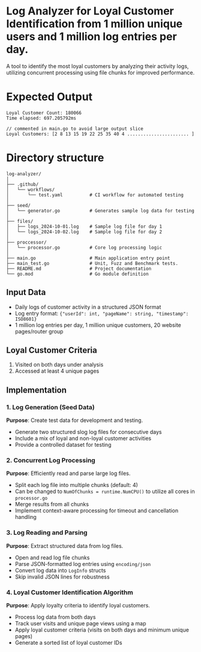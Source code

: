 # Log Analyzer for Loyal Customer Identification from 1 million unique users and 1 million log entries per day.

A tool to identify the most loyal customers by analyzing their activity logs, utilizing concurrent processing using file chunks for improved performance.


# Expected Output
```
Loyal Customer Count: 180066
Time elapsed: 697.205792ms

// commented in main.go to avoid large output slice
Loyal Customers: [2 8 13 15 19 22 25 35 40 4 ....................... ]

```
# Directory structure
```
log-analyzer/
│
├── .github/
│   └── workflows/
│       └── test.yaml          # CI workflow for automated testing
│
├── seed/
│   └── generator.go           # Generates sample log data for testing
│
├── files/
│   ├── logs_2024-10-01.log    # Sample log file for day 1
│   └── logs_2024-10-02.log    # Sample log file for day 2
│
├── proccessor/
│   └── processor.go           # Core log processing logic
│
├── main.go                    # Main application entry point
├── main_test.go               # Unit, Fuzz and Benchmark tests.
├── README.md                  # Project documentation
└── go.mod                     # Go module definition
```

## Input Data

- Daily logs of customer activity in a structured JSON format
- Log entry format: `{"userId": int, "pageName": string, "timestamp": ISO8601}`
- 1 million log entries per day, 1 million unique customers, 20 website pages/router group

## Loyal Customer Criteria

1. Visited on both days under analysis
2. Accessed at least 4 unique pages

## Implementation

### 1. Log Generation (Seed Data)

**Purpose**: Create test data for development and testing.

- Generate two structured slog log files for consecutive days
- Include a mix of loyal and non-loyal customer activities
- Provide a controlled dataset for testing

### 2. Concurrent Log Processing

**Purpose**: Efficiently read and parse large log files.

- Split each log file into multiple chunks (default: 4)
- Can be changed to `NumOfChunks = runtime.NumCPU()` to utilize all cores in `processor.go`
- Merge results from all chunks
- Implement context-aware processing for timeout and cancellation handling

### 3. Log Reading and Parsing

**Purpose**: Extract structured data from log files.

- Open and read log file chunks
- Parse JSON-formatted log entries using `encoding/json`
- Convert log data into `LogInfo` structs
- Skip invalid JSON lines for robustness

### 4. Loyal Customer Identification Algorithm

**Purpose**: Apply loyalty criteria to identify loyal customers.

- Process log data from both days
- Track user visits and unique page views using a map
- Apply loyal customer criteria (visits on both days and minimum unique pages)
- Generate a sorted list of loyal customer IDs